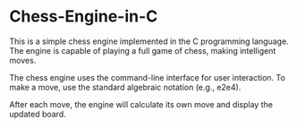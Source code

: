 # Chess-Engine-in-C

This is a simple chess engine implemented in the C programming language. The engine is capable of playing a full game of chess, making intelligent moves.

The chess engine uses the command-line interface for user interaction. To make a move, use the standard algebraic notation (e.g., e2e4).

After each move, the engine will calculate its own move and display the updated board.
